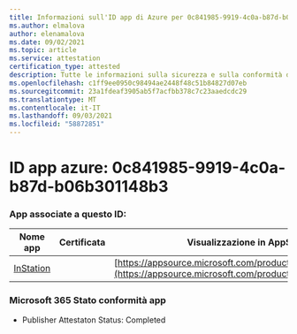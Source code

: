 ```yaml
---
title: Informazioni sull'ID app di Azure per 0c841985-9919-4c0a-b87d-b06b301148b3
ms.author: elmalova
author: elenamalova
ms.date: 09/02/2021
ms.topic: article
ms.service: attestation
certification_type: attested
description: Tutte le informazioni sulla sicurezza e sulla conformità disponibili per 0c841985-9919-4c0a-b87d-b06b301148b3.
ms.openlocfilehash: c1ff9ee0950c98494ae2448f48c51b84827d07eb
ms.sourcegitcommit: 23a1fdeaf3905ab5f7acfbb378c7c23aaedcdc29
ms.translationtype: MT
ms.contentlocale: it-IT
ms.lasthandoff: 09/03/2021
ms.locfileid: "58872851"
---
```

# <a name="azure-app-id-0c841985-9919-4c0a-b87d-b06b301148b3"></a>ID app azure: 0c841985-9919-4c0a-b87d-b06b301148b3


### <a name="apps-associated-with-this-id"></a>App associate a questo ID:
| **Nome app** | **Certificata** | **Visualizzazione in AppSource** |
|--------------|---------------|-----------------------|
| [InStation](https://docs.microsoft.com/microsoft-365-app-certification/forward/WA200001701) |  | [https://appsource.microsoft.com/product/office/WA200001701](https://appsource.microsoft.com/product/office/WA200001701) |

### <a name="microsoft-365-app-compliance-status"></a>Microsoft 365 Stato conformità app
- Publisher Attestaton Status: Completed
